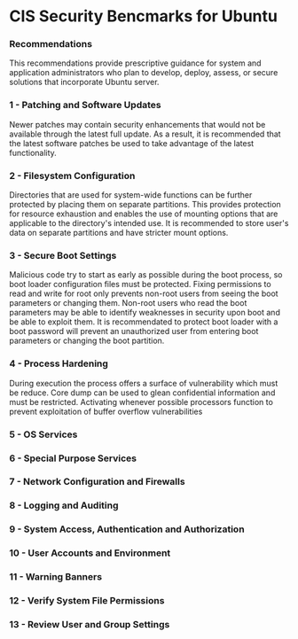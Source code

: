 # CIS Security Bencmarks for Ubuntu

### Recommendations

This recommendations provide prescriptive guidance for system and application administrators who plan to develop, deploy,
assess, or secure solutions that incorporate Ubuntu server.

### 1 - Patching and Software Updates

Newer patches may contain security enhancements that would not be available through the latest full update. As a result, it is recommended that the latest software patches be used to
take advantage of the latest functionality.

### 2 - Filesystem Configuration

Directories that are used for system-wide functions can be further protected by placing them on separate partitions. This provides protection for resource exhaustion and enables the use of mounting options that are applicable to the directory's intended use. It is recommended to store user's data on separate partitions and have stricter mount options.

### 3 - Secure Boot Settings

Malicious code try to start as early as possible during the boot process, so boot loader configuration files must be protected. Fixing permissions to read and write for root only prevents non-root users from seeing the boot parameters or changing them. Non-root users who read the boot parameters may be able to identify weaknesses in security upon boot and be able to exploit them. It is recommendated to protect boot loader with a boot password will prevent an unauthorized user from entering boot parameters or changing the boot partition. 

### 4 - Process Hardening

During execution the process offers a surface of vulnerability which must be reduce. Core dump can be used to glean confidential information and must be restricted. Activating whenever possible processors function to prevent exploitation of buffer overflow vulnerabilities

### 5 - OS Services 


### 6 - Special Purpose Services

### 7 - Network Configuration and Firewalls


### 8 - Logging and Auditing 


### 9 - System Access, Authentication and Authorization 

### 10 - User Accounts and Environment 

### 11 - Warning Banners

### 12 - Verify System File Permissions

### 13 - Review User and Group Settings
